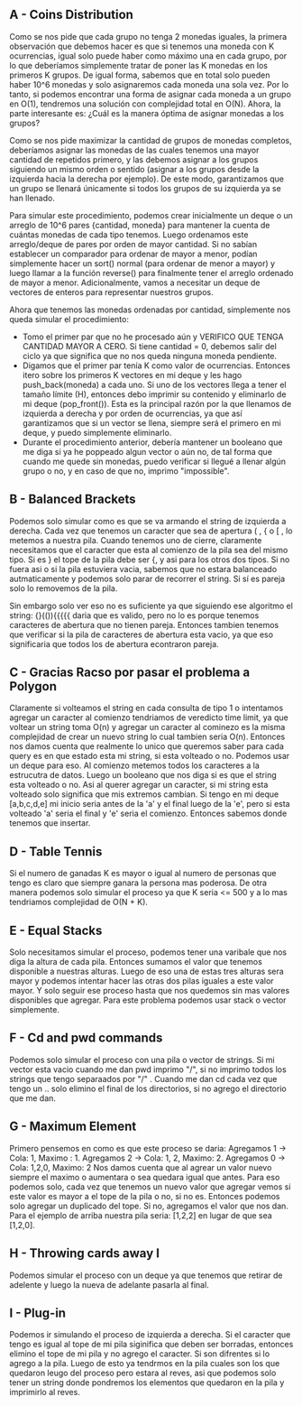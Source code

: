 ## A - Coins Distribution

Como se nos pide que cada grupo no tenga 2 monedas iguales, la primera observación que debemos hacer es que si tenemos una
moneda con K ocurrencias, igual solo puede haber como máximo una en cada grupo, por lo que deberíamos simplemente tratar de poner las K monedas en los primeros K grupos. De igual forma, sabemos que en total solo pueden haber 10^6 monedas y solo asignaremos cada moneda una sola vez. Por lo tanto, si podemos encontrar una forma de asignar cada moneda a un grupo en O(1), tendremos una solución con complejidad total en O(N). Ahora, la parte interesante es: ¿Cuál es la manera óptima de asignar monedas a los grupos?

Como se nos pide maximizar la cantidad de grupos de monedas completos, deberíamos asignar las monedas de las cuales tenemos una mayor cantidad de repetidos primero, y las debemos asignar a los grupos siguiendo un mismo orden o sentido (asignar a los grupos desde la izquierda hacia la derecha por ejemplo). De este modo, garantizamos que un grupo se llenará únicamente si todos los grupos de su izquierda ya se han llenado.

Para simular este procedimiento, podemos crear inicialmente un deque o un arreglo de 10^6 pares {cantidad, moneda} para mantener la cuenta de cuántas monedas de cada tipo tenemos. Luego ordenamos este arreglo/deque de pares por orden de mayor cantidad. Si no sabían establecer un comparador para ordenar de mayor a menor, podían simplemente hacer un sort() normal (para ordenar de menor a mayor) y luego llamar a la función reverse() para finalmente tener el arreglo ordenado de mayor a menor. Adicionalmente, vamos a necesitar un deque de vectores de enteros para representar nuestros grupos. 

Ahora que tenemos las monedas ordenadas por cantidad, simplemente nos queda simular el procedimiento:
- Tomo el primer par que no he procesado aún y VERIFICO QUE TENGA CANTIDAD MAYOR A CERO. Si tiene cantidad = 0, debemos salir del ciclo ya que significa que no nos queda ninguna moneda pendiente.
- Digamos que el primer par tenía K como valor de ocurrencias. Entonces itero sobre los primeros K vectores en mi deque y les hago push_back(moneda) a cada uno. Si uno de los vectores llega a tener el tamaño límite (H), entonces debo imprimir su contenido y eliminarlo de mi deque (pop_front()). Esta es la principal razón por la que llenamos de izquierda a derecha y por orden de ocurrencias, ya que así garantizamos que si un vector se llena, siempre será el primero en mi deque, y puedo simplemente eliminarlo.
- Durante el procedimiento anterior, debería mantener un booleano que me diga si ya he poppeado algun vector o aún no, de tal forma que cuando me quede sin monedas, puedo verificar si llegué a llenar algún grupo o no, y en caso de que no, imprimo "impossible".

## B - Balanced Brackets
Podemos solo simular como es que se va armando el string de izquierda a derecha.
Cada vez que tenemos un caracter que sea de apertura ( , { o [ , lo metemos a nuestra pila.
Cuando tenemos uno de cierre, claramente necesitamos que el caracter que esta al comienzo de la pila sea del mismo tipo.
Si es } el tope de la pila debe ser {, y asi para los otros dos tipos.
Si no fuera asi o si la pila estuviera vacia, sabemos que no estara balanceado autmaticamente y podemos solo parar de recorrer el string.
Si sí es pareja solo lo removemos de la pila.

Sin embargo solo ver eso no es suficiente ya que siguiendo ese algoritmo el string: {}(()){{{{{ daria que es valido, pero no lo es porque tenemos 
caracteres de abertura que no tienen pareja. Entonces tambien tenemos que verificar si la pila de caracteres de abertura esta vacio,
ya que eso significaria que todos los de abertura econtraron pareja.

## C - Gracias Racso por pasar el problema a Polygon
Claramente si volteamos el string en cada consulta de tipo 1 o intentamos agregar un caracter al comienzo tendriamos de veredicto
time limit, ya que voltear un string toma O(n) y agregar un caracter al cominezo es la misma complejidad de crear un nuevo string lo cual tambien
seria O(n). Entonces nos damos cuenta que realmente lo unico que queremos saber para cada query es en que estado esta mi string, si
esta volteado o no. Podemos usar un deque para eso. Al comienzo metemos todos los caracteres a la estrucutra de datos.
Luego un booleano que nos diga si es que el string esta volteado o no. Asi al querer agregar un caracter, si mi string esta volteado solo significa que mis extremos cambian.
Si tengo en mi deque [a,b,c,d,e] mi inicio seria antes de la 'a' y el final luego de la 'e', pero si esta volteado 'a' seria el final y 'e'
seria el comienzo. Entonces sabemos donde tenemos que insertar.

## D - Table Tennis 
Si el numero de ganadas K es mayor o igual al numero de personas que tengo es claro que siempre ganara la persona mas poderosa. 
De otra manera podemos solo simular el proceso ya que K seria <= 500 y a lo mas tendriamos complejidad de O(N + K).

## E - Equal Stacks
Solo necesitamos simular el proceso, podemos tener una varibale que nos diga la altura de cada pila. Entonces sumamos el valor que 
tenemos disponible a nuestras alturas. Luego de eso una de estas tres alturas sera mayor y podemos intentar hacer las otras dos pilas
iguales a este valor mayor. Y solo seguir ese proceso hasta que nos quedemos sin mas valores disponibles que agregar. Para este problema
podemos usar stack o vector simplemente.

## F - Cd and pwd commands 
Podemos solo simular el proceso con una pila o vector de strings. Si mi vector esta vacio cuando me dan pwd imprimo "/", si no
imprimo todos los strings que tengo separaados por "/" . Cuando me dan cd cada vez que tengo un .. solo elimino el final de 
los directorios, si no agrego el directorio que me dan.

## G - Maximum Element 
Primero pensemos en como es que este proceso se daria:
Agregamos 1 -> Cola: 1, Maximo : 1. Agregamos 2 -> Cola: 1, 2, Maximo: 2. Agregamos 0 -> Cola: 1,2,0, Maximo: 2
Nos damos cuenta que al agrear un valor nuevo siempre el maximo o aumentara o sea quedara igual que antes.
Para eso podemos solo, cada vez que tenemos un nuevo valor que agregar vemos si este valor es mayor a el tope de la pila
o no, si no es. Entonces podemos solo agregar un duplicado del tope. Si no, agregamos el valor que nos dan. Para el ejemplo de arriba nuestra
pila seria: [1,2,2] en lugar de que sea [1,2,0].


## H - Throwing cards away I 
Podemos simular el proceso con un deque ya que tenemos que retirar de adelente y luego la nueva de adelante pasarla al final. 

## I - Plug-in 
Podemos ir simulando el proceso de izquierda a derecha. Si el caracter que tengo es igual al tope de mi pila siginifica que
deben ser borradas, entonces elimino el tope de mi pila y no agrego el caracter. Si son difrentes si lo agrego a la pila.
Luego de esto ya tendrmos en la pila cuales son los que quedaron leugo del proceso pero estara al reves, asi que podemos solo 
tener un string donde pondremos los elementos que quedaron en la pila y imprimirlo al reves.



